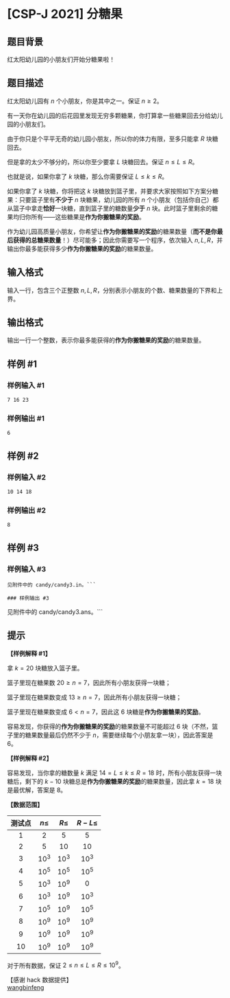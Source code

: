 # [CSP-J 2021] 分糖果

## 题目背景

红太阳幼儿园的小朋友们开始分糖果啦！

## 题目描述

红太阳幼儿园有 $n$ 个小朋友，你是其中之一。保证 $n \ge 2$。

有一天你在幼儿园的后花园里发现无穷多颗糖果，你打算拿一些糖果回去分给幼儿园的小朋友们。

由于你只是个平平无奇的幼儿园小朋友，所以你的体力有限，至多只能拿 $R$ 块糖回去。

但是拿的太少不够分的，所以你至少要拿 $L$ 块糖回去。保证 $n \le L \le R$。

也就是说，如果你拿了 $k$ 块糖，那么你需要保证 $L \le k \le R$。

如果你拿了 $k$ 块糖，你将把这 $k$ 块糖放到篮子里，并要求大家按照如下方案分糖果：只要篮子里有**不少于** $n$ 块糖果，幼儿园的所有 $n$ 个小朋友（包括你自己）都从篮子中拿走**恰好**一块糖，直到篮子里的糖数量**少于** $n$ 块。此时篮子里剩余的糖果均归你所有——这些糖果是**作为你搬糖果的奖励**。

作为幼儿园高质量小朋友，你希望让**作为你搬糖果的奖励**的糖果数量（**而不是你最后获得的总糖果数量**！）尽可能多；因此你需要写一个程序，依次输入 $n, L, R$，并输出你最多能获得多少**作为你搬糖果的奖励**的糖果数量。

## 输入格式

输入一行，包含三个正整数 $n, L, R$，分别表示小朋友的个数、糖果数量的下界和上界。

## 输出格式

输出一行一个整数，表示你最多能获得的**作为你搬糖果的奖励**的糖果数量。

## 样例 #1

### 样例输入 #1
```
7 16 23
```

### 样例输出 #1

```
6
```

## 样例 #2

### 样例输入 #2
```
10 14 18
```

### 样例输出 #2

```
8
```

## 样例 #3

### 样例输入 #3
```
见附件中的 candy/candy3.in。```

### 样例输出 #3

```
见附件中的 candy/candy3.ans。```

## 提示

**【样例解释 #1】**

拿 $k = 20$ 块糖放入篮子里。

篮子里现在糖果数 $20 \ge n = 7$，因此所有小朋友获得一块糖；

篮子里现在糖果数变成 $13 \ge n = 7$，因此所有小朋友获得一块糖；

篮子里现在糖果数变成 $6 < n = 7$，因此这 $6$ 块糖是**作为你搬糖果的奖励**。

容易发现，你获得的**作为你搬糖果的奖励**的糖果数量不可能超过 $6$ 块（不然，篮子里的糖果数量最后仍然不少于 $n$，需要继续每个小朋友拿一块），因此答案是 $6$。

**【样例解释 #2】**

容易发现，当你拿的糖数量 $k$ 满足 $14 = L \le k \le R = 18$ 时，所有小朋友获得一块糖后，剩下的 $k - 10$ 块糖总是**作为你搬糖果的奖励**的糖果数量，因此拿 $k = 18$ 块是最优解，答案是 $8$。

**【数据范围】**

| 测试点 | $n \le$ | $R \le$ | $R - L \le$ |
|:-:|:-:|:-:|:-:|
| $1$ | $2$ | $5$ | $5$ |
| $2$ | $5$ | $10$ | $10$ |
| $3$ | ${10}^3$ | ${10}^3$ | ${10}^3$ |
| $4$ | ${10}^5$ | ${10}^5$ | ${10}^5$ |
| $5$ | ${10}^3$ | ${10}^9$ | $0$ |
| $6$ | ${10}^3$ | ${10}^9$ | ${10}^3$ |
| $7$ | ${10}^5$ | ${10}^9$ | ${10}^5$ |
| $8$ | ${10}^9$ | ${10}^9$ | ${10}^9$ |
| $9$ | ${10}^9$ | ${10}^9$ | ${10}^9$ |
| $10$ | ${10}^9$ | ${10}^9$ | ${10}^9$ |

对于所有数据，保证 $2 \le n \le L \le R \le {10}^9$。

【感谢 hack 数据提供】  
[wangbinfeng](/user/387009)
